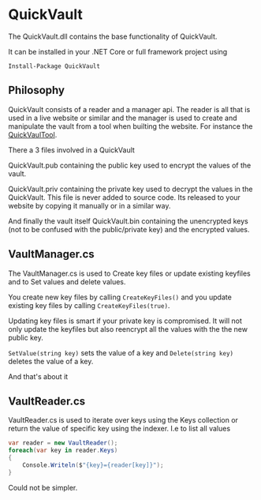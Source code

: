 ﻿# QuickVault

The QuickVault.dll contains the base functionality of QuickVault.

It can be installed in your .NET Core or full framework project using

```
Install-Package QuickVault
```

## Philosophy

QuickVault consists of a reader and a manager api. The reader is all that is 
used in a live website or similar and the manager is used to create and manipulate 
the vault from a tool when builting the website. For instance the [QuickVaulTool](../../Tool/QuickVaultTool/Readme.md).

There a 3 files involved in a QuickVault

QuickVault.pub containing the public key used to encrypt the values of the vault. 

QuickVault.priv containing the private key used to decrypt the values in the QuickVault. This file is 
never added to source code. Its released to your website by copying it manually or in a similar way.

And finally the vault itself QuickVault.bin containing the unencrypted keys (not to be confused with 
the public/private key) and the encrypted values.

## VaultManager.cs

The VaultManager.cs is used to Create key files or update existing keyfiles and to Set values and delete values.

You create new key files by calling `CreateKeyFiles()` and you update existing key files by calling `CreateKeyFiles(true)`.

Updating key files is smart if your private key is compromised. It will not only update the keyfiles but also reencrypt all the values with the the new public key.

`SetValue(string key)` sets the value of a key and `Delete(string key)` deletes the value of a key.

And that's about it

## VaultReader.cs

VaultReader.cs is used to iterate over keys using the Keys collection or return the value of specific key using the
indexer. I.e to list all values

```csharp
var reader = new VaultReader();
foreach(var key in reader.Keys)
{
	Console.Writeln($"{key}={reader[key]}");
}
```

Could not be simpler.

